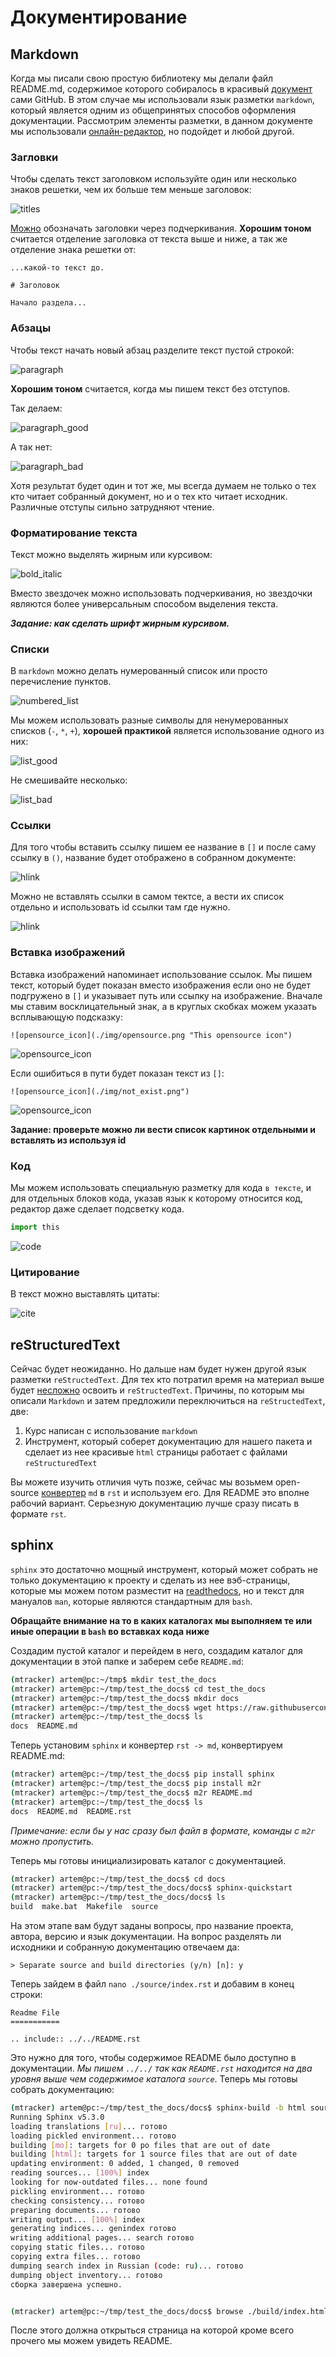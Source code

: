 # Документирование

## Markdown

Когда мы писали свою простую библиотеку мы делали файл README.md, содержимое которого собиралось в красивый [документ](https://github.com/standlab/mtracker/blob/main/README.md) сами GitHub. В этом случае мы использовали язык разметки `markdown`, который является одним из общепринятых способов оформления документации. Рассмотрим элементы разметки, в данном документе мы использовали [онлайн-редактор](https://dillinger.io/), но подойдет и любой другой. 

### Загловки

Чтобы сделать текст заголовком используйте один или несколько знаков решетки, чем их больше тем меньше заголовок:

![titles](./img/titles.png)

[Можно](https://www.markdownguide.org/basic-syntax/#alternate-syntax) обозначать заголовки через подчеркивания. **Хорошим тоном** считается отделение заголовка от текста выше и ниже, а так же отделение знака решетки от: 

```
...какой-то текст до.

# Заголовок

Начало раздела...

```

### Абзацы

Чтобы текст начать новый абзац разделите текст пустой строкой:

![paragraph](./img/paragraph.png)

**Хорошим тоном** считается, когда мы пишем текст без отступов.

Так делаем:

![paragraph_good](./img/paragraph_good.png)

А так нет:

![paragraph_bad](./img/paragraph_bad.png)

Хотя результат будет один и тот же, мы всегда думаем не только о тех кто читает собранный документ, но и о тех кто читает исходник. Различные отступы сильно затрудняют чтение.

### Форматирование текста

Текст можно выделять жирным или курсивом:

![bold_italic](./img/bold_italic.png)

Вместо звездочек можно использовать подчеркивания, но звездочки являются более универсальным способом выделения текста.

***Задание: как сделать шрифт жирным курсивом.***

### Cписки

В `markdown` можно делать нумерованный список или просто перечисление пунктов.

![numbered_list](./img/numbered_list.png)

Мы можем использовать разные символы для ненумерованных списков (`-`, `*`, `+`), **хорошей практикой** является использование одного из них:

![list_good](./img/list_good.png)

Не смешивайте несколько:

![list_bad](./img/list_bad.png)

### Ссылки

Для того чтобы вставить ссылку пишем ее название в `[]` и после саму ссылку в `()`, название будет отображено в собранном документе:

![hlink](./img/hlink.png)

Можно не вставлять ссылки в самом тектсе, а вести их список отдельно и использовать id ссылки там где нужно.

![hlink](./img/hlink_via_id.png)

### Вставка изображений

Вставка изображений напоминает использование ссылок. Мы пишем текст, который будет показан вместо изображения если оно не будет подгружено в `[]` и указывает путь или ссылку на изображение. Вначале мы ставим восклицательный знак, а в круглых скобках можем указать всплывающую подсказку:

```
![opensource_icon](./img/opensource.png "This opensource icon")
```

![opensource_icon](./img/opensource.png "This opensource icon")

Если ошибиться в пути будет показан текст из `[]`:

```
![opensource_icon](./img/not_exist.png")
```

![opensource_icon](./img/not_exist.png)

**Задание: проверьте можно ли вести список картинок отдельными и вставлять из используя id**

### Код

Мы можем использовать специальную разметку для кода `в тексте`, и для отдельных блоков кода, указав язык к которому относится код, редактор даже сделает подсветку кода. 

```python
import this
```

![code](./img/code.png)

### Цитирование

В текст можно выставлять цитаты:

![cite](./img/cite.png)

## reStructuredText

Сейчас будет неожиданно. Но дальше нам будет нужен другой язык разметки `reStructedText`. Для тех кто потратил время на материал выше будет [несложно](https://docs.open-mpi.org/en/v5.0.x/developers/rst-for-markdown-expats.html) освоить и `reStructedText`. Причины, по которым мы описали `Markdown` и затем предложили переключиться на `reStructedText`, две:

1. Курс написан с использование `markdown`
2. Инструмент, который соберет документацию для нашего пакета и сделает из нее красивые `html` страницы работает с файлами `reStructuredText`

Вы можете изучить отличия чуть позже, сейчас мы возьмем open-source [конвертер](https://github.com/miyakogi/m2r#sphinx-integration) `md` в `rst` и используем его. Для README это вполне рабочий вариант. Серьезную документацию лучше сразу писать в формате `rst`.

## sphinx

`sphinx` это достаточно мощный инструмент, который может собрать не только документацию к проекту и сделать из нее вэб-страницы, которые мы можем потом разместит на [readthedocs](https://readthedocs.org/), но и текст для мануалов `man`, которые являются стандартным для `bash`.

**Обращайте внимание на то в каких каталогах мы выполняем те или иные операции в `bash` во вставках кода ниже**

Создадим пустой каталог и перейдем в него, создадим каталог для документации в этой папке и заберем себе `README.md`:

```bash
(mtracker) artem@pc:~/tmp$ mkdir test_the_docs
(mtracker) artem@pc:~/tmp/test_the_docs$ cd test_the_docs
(mtracker) artem@pc:~/tmp/test_the_docs$ mkdir docs
(mtracker) artem@pc:~/tmp/test_the_docs$ wget https://raw.githubusercontent.com/standlab/mtracker/main/README.md
(mtracker) artem@pc:~/tmp/test_the_docs$ ls
docs  README.md 
```

Теперь установим `sphinx` и конвертер `rst -> md`, конвертируем README.md:

```bash
(mtracker) artem@pc:~/tmp/test_the_docs$ pip install sphinx
(mtracker) artem@pc:~/tmp/test_the_docs$ pip install m2r
(mtracker) artem@pc:~/tmp/test_the_docs$ m2r README.md
(mtracker) artem@pc:~/tmp/test_the_docs$ ls 
docs  README.md  README.rst
```

*Примечание: если бы у нас сразу был файл в формате, команды с `m2r` можно пропустить.*

Теперь мы готовы инициализировать каталог с документацией. 

```bash
(mtracker) artem@pc:~/tmp/test_the_docs$ cd docs
(mtracker) artem@pc:~/tmp/test_the_docs/docs$ sphinx-quickstart
(mtracker) artem@pc:~/tmp/test_the_docs/docs$ ls
build  make.bat  Makefile  source
```

На этом этапе вам будут заданы вопросы, про название проекта, автора, версию и язык документации.  На вопрос разделять ли исходники и собранную документацию отвечаем да:

```
> Separate source and build directories (y/n) [n]: y
```

Теперь зайдем в файл `nano ./source/index.rst` и добавим в конец строки:

```
Readme File
===========

.. include:: ../../README.rst
```
Это нужно для того, чтобы содержимое README было доступно в документации. *Мы пишем `../../` так как `README.rst` находится на два уровня выше чем содержимое каталога `source`*. Теперь мы готовы собрать документацию:

```bash
(mtracker) artem@pc:~/tmp/test_the_docs/docs$ sphinx-build -b html source build
Running Sphinx v5.3.0
loading translations [ru]... готово
loading pickled environment... готово
building [mo]: targets for 0 po files that are out of date
building [html]: targets for 1 source files that are out of date
updating environment: 0 added, 1 changed, 0 removed
reading sources... [100%] index                                                  
looking for now-outdated files... none found
pickling environment... готово
checking consistency... готово
preparing documents... готово
writing output... [100%] index                                                   
generating indices... genindex готово
writing additional pages... search готово
copying static files... готово
copying extra files... готово
dumping search index in Russian (code: ru)... готово
dumping object inventory... готово
сборка завершена успешно.


(mtracker) artem@pc:~/tmp/test_the_docs/docs$ browse ./build/index.html
```

После этого должна открыться страница на которой кроме всего прочего мы можем увидеть README.

